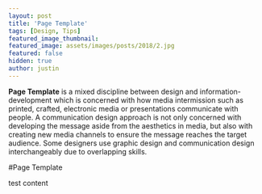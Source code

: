 ```yaml
---
layout: post
title: 'Page Template'
tags: [Design, Tips]
featured_image_thumbnail: 
featured_image: assets/images/posts/2018/2.jpg
featured: false
hidden: true
author: justin
---
```


**Page Template** is a mixed discipline between design and information-development which is concerned with how media intermission such as printed, crafted, electronic media or presentations communicate with people. A communication design approach is not only concerned with developing the message aside from the aesthetics in media, but also with creating new media channels to ensure the message reaches the target audience. Some designers use graphic design and communication design interchangeably due to overlapping skills.

<!--more-->

#Page Template

test content